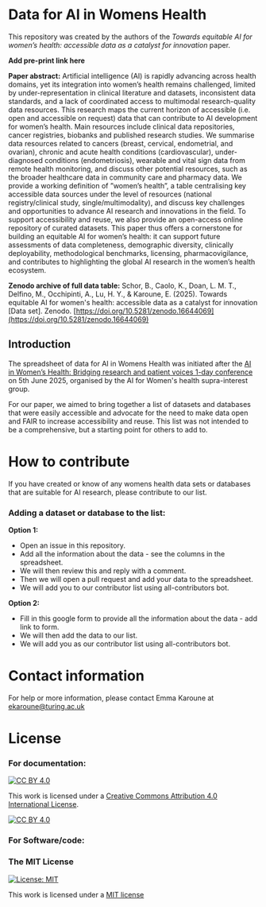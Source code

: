 # Data for AI in Womens Health

This repository was created by the authors of the *Towards equitable AI for women’s health: accessible data as a catalyst for innovation* paper.

**Add  pre-print link here**

**Paper abstract:**
Artificial intelligence (AI) is rapidly advancing across health domains, yet its integration into women’s health remains challenged, limited by under-representation in clinical literature and datasets, inconsistent data standards, and a lack of coordinated access to multimodal research-quality data resources. This research maps the current horizon of accessible (i.e. open and accessible on request) data that can contribute to AI development for women’s health. Main resources include clinical data repositories, cancer registries, biobanks and published research studies. We summarise data resources related to cancers (breast, cervical, endometrial, and ovarian), chronic and acute health conditions (cardiovascular), under-diagnosed conditions (endometriosis), wearable and vital sign data from remote health monitoring, and discuss other potential resources, such as the broader healthcare data in community care and pharmacy data. We provide a working definition of ”women’s health”, a table centralising key accessible data sources under the level of resources (national registry/clinical study, single/multimodality), and discuss key challenges and opportunities to advance AI research and innovations in the field. To support accessibility and reuse, we also provide an open-access online repository of curated datasets. This paper thus offers a cornerstone for building an equitable AI for women’s health: it can support future assessments of data completeness, demographic diversity, clinically deployability, methodological benchmarks, licensing, pharmacovigilance, and contributes to highlighting the global AI research in the women’s health ecosystem.


**Zenodo archive of full data table:**
Schor, B., Caolo, K., Doan, L. M. T., Delfino, M., Occhipinti, A., Lu, H. Y., & Karoune, E. (2025). Towards equitable AI for women's health: accessible data as a catalyst for innovation [Data set]. Zenodo. [https://doi.org/10.5281/zenodo.16644069](https://doi.org/10.5281/zenodo.16644069)



## Introduction

The spreadsheet of data for AI in Womens Health was initiated after the [AI in Women’s Health: Bridging research and patient voices 1-day conference](https://www.crassh.cam.ac.uk/blog/ai-in-womens-health-bridging-research-and-patient-voices-i-event-report/) on 5th June 2025, organised by the AI for Women's health supra-interest group. 

For our paper, we aimed to bring together a list of datasets and databases that were easily accessible and advocate for the need to make data open and FAIR to increase accessibility and reuse. This list was not intended to be a comprehensive, but a starting point for others to add to.  

# How to contribute

If you have created or know of any womens health data sets or databases that are suitable for AI research, please contribute to our list.

### Adding a dataset or database to the list:
**Option 1:**
  * Open an issue in this repository.
  * Add all the information about the data - see the columns in the spreadsheet.
  * We will then review this and reply with a comment.
  * Then we will open a pull request and add your data to the spreadsheet.
  * We will add you to our contributor list using all-contributors bot.

**Option 2:**
* Fill in this google form to provide all the information about the data - add link to form.
* We will then add the data to our list.
* We will add you as our contributor list using all-contributors bot.


# Contact information
For help or more information, please contact Emma Karoune at ekaroune@turing.ac.uk

# License

### For documentation:
[![CC BY 4.0][cc-by-shield]][cc-by]

This work is licensed under a
[Creative Commons Attribution 4.0 International License][cc-by].

[![CC BY 4.0][cc-by-image]][cc-by]

[cc-by]: http://creativecommons.org/licenses/by/4.0/
[cc-by-image]: https://i.creativecommons.org/l/by/4.0/88x31.png
[cc-by-shield]: https://img.shields.io/badge/License-CC%20BY%204.0-lightgrey.svg

### For Software/code:
### The MIT License
[![License: MIT](https://img.shields.io/badge/License-MIT-yellow.svg)](https://opensource.org/licenses/MIT)

This work is licensed under a [MIT license](https://opensource.org/licenses/MIT)
